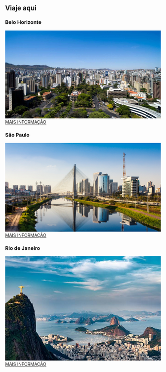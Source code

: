 ## Viaje aqui
### Belo Horizonte
![belo](./belo.jpeg)
<a href="./belo-horizonte" class="button">MAIS INFORMAÇÃO</a>
### São Paulo
![belo](./sao-paulo.jpeg)
<a href="./sao-paulo" class="button">MAIS INFORMAÇÃO</a>
### Rio de Janeiro
![belo](./images.jpg)
<a href="./rio-janeiro" class="button">MAIS INFORMAÇÃO</a>
